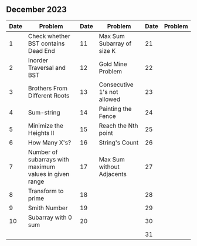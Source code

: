 ## December 2023

| Date | Problem                                                | Date | Problem                     | Date | Problem |
| ---- | ------------------------------------------------------ | ---- | --------------------------- | ---- | ------- |
| 1    | Check whether BST contains Dead End                    | 11   | Max Sum Subarray of size K  | 21   |         |
| 2    | Inorder Traversal and BST                              | 12   | Gold Mine Problem           | 22   |         |
| 3    | Brothers From Different Roots                          | 13   | Consecutive 1's not allowed | 23   |         |
| 4    | Sum-string                                             | 14   | Painting the Fence          | 24   |         |
| 5    | Minimize the Heights II                                | 15   | Reach the Nth point         | 25   |         |
| 6    | How Many X's?                                          | 16   | String's Count              | 26   |         |
| 7    | Number of subarrays with maximum values in given range | 17   | Max Sum without Adjacents   | 27   |         |
| 8    | Transform to prime                                     | 18   |                             | 28   |         |
| 9    | Smith Number                                           | 19   |                             | 29   |         |
| 10   | Subarray with 0 sum                                    | 20   |                             | 30   |         |
|      |                                                        |      |                             | 31   |         |

